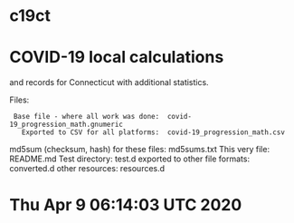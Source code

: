 # c19ct

# COVID-19 local calculations

and records
for
  Connecticut
with
  additional statistics.

Files:

     Base file - where all work was done:  covid-19_progression_math.gnumeric
       Exported to CSV for all platforms:  covid-19_progression_math.csv
 md5sum (checksum, hash) for these files:  md5sums.txt
                          This very file:  README.md
                          Test directory:  test.d
          exported to other file formats:  converted.d
                         other resources:  resources.d

# Thu Apr  9 06:14:03 UTC 2020
